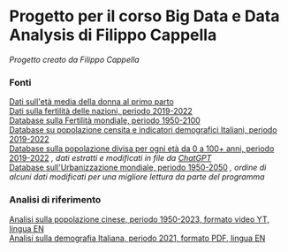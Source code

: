 # Progetto per il corso Big Data e Data Analysis di Filippo Cappella
_Progetto creato da Filippo Cappella_

### Fonti
[Dati sull'età media della donna al primo parto](https://www.cia.gov/the-world-factbook/field/mothers-mean-age-at-first-birth/) <br>
[Dati sulla fertilità delle nazioni, periodo 2019-2022](https://data.oecd.org/pop/fertility-rates.htm)<br>
[Database sulla Fertilità mondiale, periodo 1950-2100](https://www.statista.com/statistics/805064/fertility-rate-worldwide/)<br>
[Database su popolazione censita e indicatori demografici Italiani, periodo 2019-2022](http://dati.istat.it/)<br>
[Database sulla popolazione divisa per ogni età da 0 a 100+ anni, periodo 2019-2022](http://dati.istat.it/) *, dati estratti e modificati in file da [ChatGPT](https://chat.openai.com/)*<br>
[Database sull'Urbanizzazione mondiale, periodo 1950-2050](https://ourworldindata.org/grapher/urban-population-share-2050?tab=table) *, ordine di alcuni dati modificati per una migliore lettura da parte del programma*<br>

### Analisi di riferimento
[Analisi sulla popolazione cinese, periodo 1950-2023, formato video YT, lingua EN](https://www.youtube.com/watch?v=gmehUgOy5ok&t=280s)<br>
[Analisi sulla demografia Italiana, periodo 2021, formato PDF, lingua EN](https://www.population-europe.eu/files/documents/es.pdf)<br>
